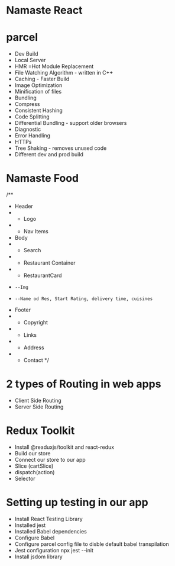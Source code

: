 # Namaste React


# parcel
- Dev Build
- Local Server
- HMR =Hot Module Replacement
- File Watching Algorithm - written in C++
- Caching - Faster Build
- Image Optimization
- Minification of files
- Bundling
- Compress
- Consistent Hashing
- Code Splitting
- Differential Bundling - support older browsers
- Diagnostic
- Error Handling
- HTTPs
- Tree Shaking - removes unused code
- Different dev and prod build

# Namaste Food

/**
 * Header
 *  - Logo
 *  - Nav Items
 * Body
 *  - Search
 *  - Restaurant Container
 *   - RestaurantCard 
 *     --Img
 *     --Name od Res, Start Rating, delivery time, cuisines
 * Footer
 *  - Copyright
 *  - Links
 *  - Address
 *  - Contact
 */

 # 2 types of Routing in web apps
  - Client Side Routing
  - Server Side Routing

  # Redux Toolkit
  - Install @readuxjs/toolkit and react-redux
  - Build our store
  - Connect our store to our app
  - Slice (cartSlice)
  - dispatch(action)
  - Selector

  # Setting up testing in our app
   - Install React Testing Library
   - Installed jest
   - Installed Babel dependencies
   - Configure Babel
   - Configure parcel config file to disble default babel transpilation
   - Jest configuration npx jest --init
- Install jsdom library
